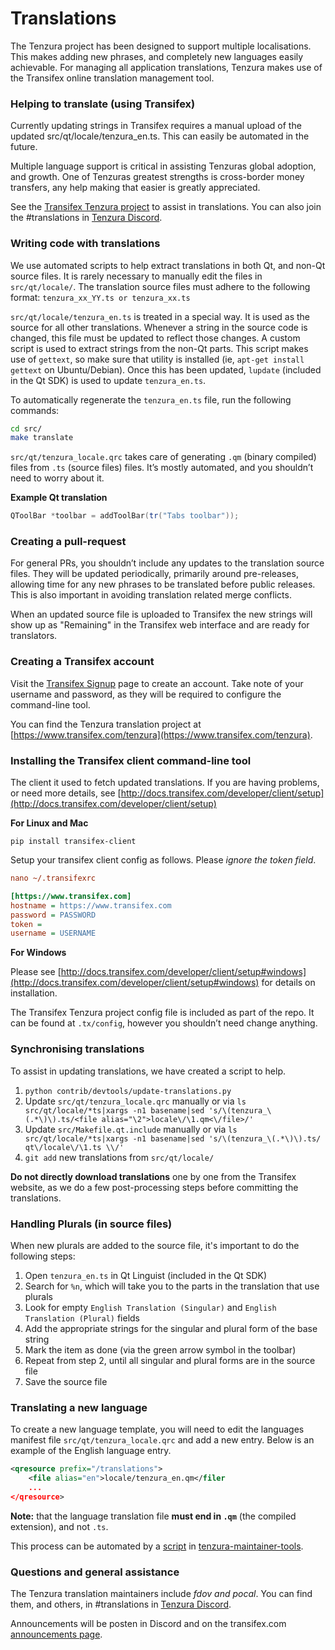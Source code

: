 Translations
============

The Tenzura project has been designed to support multiple localisations. This makes adding new phrases, and completely new languages easily achievable. For managing all application translations, Tenzura makes use of the Transifex online translation management tool.

### Helping to translate (using Transifex)
Currently updating strings in Transifex requires a manual upload of the updated src/qt/locale/tenzura_en.ts.
This can easily be automated in the future.

Multiple language support is critical in assisting Tenzuras global adoption, and growth. One of Tenzuras greatest strengths is cross-border money transfers, any help making that easier is greatly appreciated.

See the [Transifex Tenzura project](https://www.transifex.com/tenzura) to assist in translations. You can also join the #translations in [Tenzura Discord](https://discord.gg/jn6uhur).

### Writing code with translations
We use automated scripts to help extract translations in both Qt, and non-Qt source files. It is rarely necessary to manually edit the files in `src/qt/locale/`. The translation source files must adhere to the following format:
`tenzura_xx_YY.ts or tenzura_xx.ts`

`src/qt/locale/tenzura_en.ts` is treated in a special way. It is used as the source for all other translations. Whenever a string in the source code is changed, this file must be updated to reflect those changes. A custom script is used to extract strings from the non-Qt parts. This script makes use of `gettext`, so make sure that utility is installed (ie, `apt-get install gettext` on Ubuntu/Debian). Once this has been updated, `lupdate` (included in the Qt SDK) is used to update `tenzura_en.ts`.

To automatically regenerate the `tenzura_en.ts` file, run the following commands:
```sh
cd src/
make translate
```

`src/qt/tenzura_locale.qrc` takes care of generating `.qm` (binary compiled) files from `.ts` (source files) files. It’s mostly automated, and you shouldn’t need to worry about it.

**Example Qt translation**
```cpp
QToolBar *toolbar = addToolBar(tr("Tabs toolbar"));
```

### Creating a pull-request
For general PRs, you shouldn’t include any updates to the translation source files. They will be updated periodically, primarily around pre-releases, allowing time for any new phrases to be translated before public releases. This is also important in avoiding translation related merge conflicts.

When an updated source file is uploaded to Transifex the new strings will show up as "Remaining" in the Transifex web interface and are ready for translators.


### Creating a Transifex account
Visit the [Transifex Signup](https://www.transifex.com/signup/) page to create an account. Take note of your username and password, as they will be required to configure the command-line tool.

You can find the Tenzura translation project at [https://www.transifex.com/tenzura](https://www.transifex.com/tenzura).

### Installing the Transifex client command-line tool
The client it used to fetch updated translations. If you are having problems, or need more details, see [http://docs.transifex.com/developer/client/setup](http://docs.transifex.com/developer/client/setup)

**For Linux and Mac**

`pip install transifex-client`

Setup your transifex client config as follows. Please *ignore the token field*.

```ini
nano ~/.transifexrc

[https://www.transifex.com]
hostname = https://www.transifex.com
password = PASSWORD
token =
username = USERNAME
```

**For Windows**

Please see [http://docs.transifex.com/developer/client/setup#windows](http://docs.transifex.com/developer/client/setup#windows) for details on installation.

The Transifex Tenzura project config file is included as part of the repo. It can be found at `.tx/config`, however you shouldn’t need change anything.

### Synchronising translations
To assist in updating translations, we have created a script to help.

1. `python contrib/devtools/update-translations.py`
2. Update `src/qt/tenzura_locale.qrc` manually or via
   `ls src/qt/locale/*ts|xargs -n1 basename|sed 's/\(tenzura_\(.*\)\).ts/<file alias="\2">locale\/\1.qm<\/file>/'`
3. Update `src/Makefile.qt.include` manually or via
   `ls src/qt/locale/*ts|xargs -n1 basename|sed 's/\(tenzura_\(.*\)\).ts/  qt\/locale\/\1.ts \\/'`
4. `git add` new translations from `src/qt/locale/`

**Do not directly download translations** one by one from the Transifex website, as we do a few post-processing steps before committing the translations.

### Handling Plurals (in source files)
When new plurals are added to the source file, it's important to do the following steps:

1. Open `tenzura_en.ts` in Qt Linguist (included in the Qt SDK)
2. Search for `%n`, which will take you to the parts in the translation that use plurals
3. Look for empty `English Translation (Singular)` and `English Translation (Plural)` fields
4. Add the appropriate strings for the singular and plural form of the base string
5. Mark the item as done (via the green arrow symbol in the toolbar)
6. Repeat from step 2, until all singular and plural forms are in the source file
7. Save the source file

### Translating a new language
To create a new language template, you will need to edit the languages manifest file `src/qt/tenzura_locale.qrc` and add a new entry. Below is an example of the English language entry.

```xml
<qresource prefix="/translations">
    <file alias="en">locale/tenzura_en.qm</filer
    ...
</qresource>
```

**Note:** that the language translation file **must end in `.qm`** (the compiled extension), and not `.ts`.

This process can be automated by a [script](https://github.com/fdoving/tenzura-maintainer-tools/blob/master/update-translations.py) in [tenzura-maintainer-tools](https://github.com/fdoving/tenzura-maintainer-tools/).

### Questions and general assistance
The Tenzura translation maintainers include *fdov and pocal*. You can find them, and others, in #translations in [Tenzura Discord](https://discord.gg/jn6uhur).

Announcements will be posten in Discord and on the transifex.com [announcements page](https://www.transifex.com/tenzura/qt-translation/announcements/).
